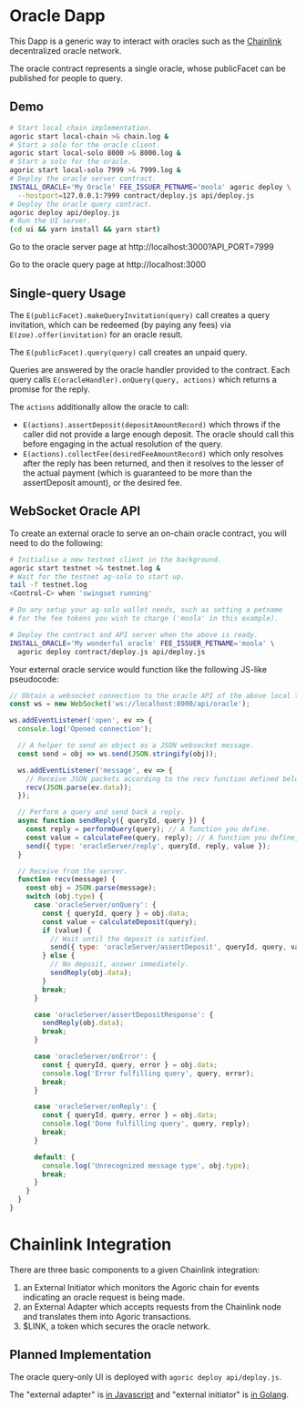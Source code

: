 # Oracle Dapp

This Dapp is a generic way to interact with oracles such as the [Chainlink](https://chain.link) decentralized oracle network.

The oracle contract represents a single oracle, whose publicFacet can be
published for people to query.

## Demo

```sh
# Start local chain implementation.
agoric start local-chain >& chain.log &
# Start a solo for the oracle client.
agoric start local-solo 8000 >& 8000.log &
# Start a solo for the oracle.
agoric start local-solo 7999 >& 7999.log &
# Deploy the oracle server contract.
INSTALL_ORACLE='My Oracle' FEE_ISSUER_PETNAME='moola' agoric deploy \
  --hostport=127.0.0.1:7999 contract/deploy.js api/deploy.js
# Deploy the oracle query contract.
agoric deploy api/deploy.js
# Run the UI server.
(cd ui && yarn install && yarn start)
```

Go to the oracle server page at http://localhost:3000?API_PORT=7999

Go to the oracle query page at http://localhost:3000

## Single-query Usage

The `E(publicFacet).makeQueryInvitation(query)` call creates a query invitation,
which can be redeemed (by paying any fees) via `E(zoe).offer(invitation)` for an
oracle result.

The `E(publicFacet).query(query)` call creates an unpaid query.

Queries are answered by the oracle handler provided to the contract.  Each query
calls `E(oracleHandler).onQuery(query, actions)` which returns a promise for the
reply.

The `actions` additionally allow the oracle to call:

* `E(actions).assertDeposit(depositAmountRecord)` which throws if the caller did
  not provide a large enough deposit.  The oracle should call this before
  engaging in the actual resolution of the query.
* `E(actions).collectFee(desiredFeeAmountRecord)` which only resolves after the
  reply has been returned, and then it resolves to the lesser of the actual
  payment (which is guaranteed to be more than the assertDeposit amount), or the desired fee.

## WebSocket Oracle API

To create an external oracle to serve an on-chain oracle contract, you will need
to do the following:

```sh
# Initialise a new testnet client in the background.
agoric start testnet >& testnet.log &
# Wait for the testnet ag-solo to start up.
tail -f testnet.log
<Control-C> when 'swingset running'

# Do any setup your ag-solo wallet needs, such as setting a petname
# for the fee tokens you wish to charge ('moola' in this example).

# Deploy the contract and API server when the above is ready.
INSTALL_ORACLE='My wonderful oracle' FEE_ISSUER_PETNAME='moola' \
  agoric deploy contract/deploy.js api/deploy.js
```

Your external oracle service would function like the following JS-like pseudocode:

```js
// Obtain a websocket connection to the oracle API of the above local testnet client.
const ws = new WebSocket('ws://localhost:8000/api/oracle');

ws.addEventListener('open', ev => {
  console.log('Opened connection');

  // A helper to send an object as a JSON websocket message.
  const send = obj => ws.send(JSON.stringify(obj));

  ws.addEventListener('message', ev => {
    // Receive JSON packets according to the recv function defined below.
    recv(JSON.parse(ev.data));
  });

  // Perform a query and send back a reply.
  async function sendReply({ queryId, query }) {
    const reply = performQuery(query); // A function you define.
    const value = calculateFee(query, reply); // A function you define, may be 0.
    send({ type: 'oracleServer/reply', queryId, reply, value });
  }

  // Receive from the server.
  function recv(message) {
    const obj = JSON.parse(message);
    switch (obj.type) {
      case 'oracleServer/onQuery': {
        const { queryId, query } = obj.data;
        const value = calculateDeposit(query);
        if (value) {
          // Wait until the deposit is satisfied.
          send({ type: 'oracleServer/assertDeposit', queryId, query, value });
        } else {
          // No deposit, answer immediately.
          sendReply(obj.data);
        }
        break;
      }

      case 'oracleServer/assertDepositResponse': {
        sendReply(obj.data);
        break;
      }

      case 'oracleServer/onError': {
        const { queryId, query, error } = obj.data;
        console.log('Error fulfilling query', query, error);
        break;
      }

      case 'oracleServer/onReply': {
        const { queryId, query, error } = obj.data;
        console.log('Done fulfilling query', query, reply);
        break;
      }

      default: {
        console.log('Unrecognized message type', obj.type);
        break;
      }
    }
  }
}
```

# Chainlink Integration

There are three basic components to a given Chainlink integration:
1. an External Initiator which monitors the Agoric chain for events indicating an
   oracle request is being made.
2. an External Adapter which accepts requests from the
   Chainlink node and translates them into Agoric transactions.
3. $LINK, a token which secures the oracle network.

## Planned Implementation

The oracle query-only UI is deployed with `agoric deploy api/deploy.js`.

The "external adapter" is [in
Javascript](https://github.com/smartcontractkit/external-adapters-js) and
"external initiator" is [in
Golang](https://github.com/smartcontractkit/external-initiator).
